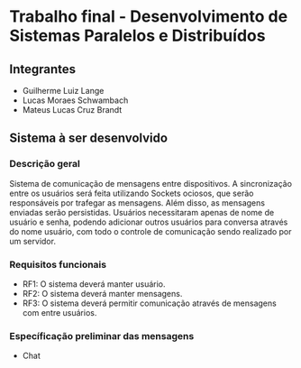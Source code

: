 # Trabalho final - Desenvolvimento de Sistemas Paralelos e Distribuídos

## Integrantes

- Guilherme Luiz Lange
- Lucas Moraes Schwambach
- Mateus Lucas Cruz Brandt

## Sistema à ser desenvolvido

### Descrição geral

Sistema de comunicação de mensagens entre dispositivos. A sincronização entre os usuários será feita utilizando Sockets ociosos, que serão responsáveis por trafegar as mensagens. Além disso, as mensagens enviadas serão persistidas. Usuários necessitaram apenas de nome de usuário e senha, podendo adicionar outros usuários para conversa através do nome  usuário, com todo o controle de comunicação sendo realizado por um servidor.

### Requisitos funcionais

- RF1: O sistema deverá manter usuário.
- RF2: O sistema deverá manter mensagens.
- RF3: O sistema deverá permitir comunicação através de mensagens com entre usuários. 

### Específicação preliminar das mensagens

- Chat
